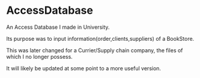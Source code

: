 # AccessDatabase
An Access Database I made in University. 

Its purpose was to input information(order,clients,suppliers) of a BookStore.

This was later changed for a Currier/Supply chain company, the files of which I no longer possess.

It will likely be updated at some point to a more useful version.

